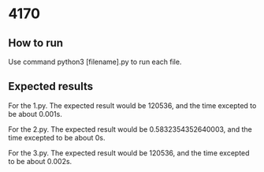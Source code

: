 # 4170

## How to run

Use command python3 [filename].py to run each file. 

## Expected results

For the 1.py. The expected result would be 120536, and the time excepted to be about 0.001s.

For the 2.py. The expected result would be 0.5832354352640003, and the time excepted to be about 0s.

For the 3.py. The expected result would be 120536, and the time excepted to be about 0.002s.
